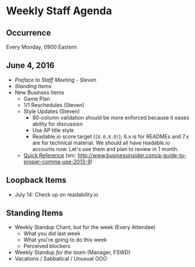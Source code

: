 # Weekly Staff Agenda

## Occurrence

Every Monday, 0900 Eastern

## June 4, 2016

* _Preface to Staff Meeting - Steven_
* _Standing Items_
* New Business Items
  * Game Plan
  * 1/1 Reschedules (Steven)
  * Style Updates (Steven)
    * 80-column validation should be more enforced because it eases ability
      for discussion
    * Use AP title style
    * Readable.io score target (`[6.0,8.0)`); 6.x is for
      READMEs and 7.x are for technical material. We should all have
      readable.io accounts now. Let's use them and plan to review in 1 month.
  * [Quick Reference](./comma_quickref.md)
    (src: http://www.businessinsider.com/a-guide-to-proper-comma-use-2013-9)


## Loopback Items

* July 14: Check up on readability.io

## Standing Items

* Weekly Standup Chant, but for the week (Every Attendee)
  * What you did last week
  * What you're going to do this week
  * Perceived blockers
* Weekly Standup _for the team_ (Manager, FSWD)
* Vacations / Sabbatical / Unusual OOO
